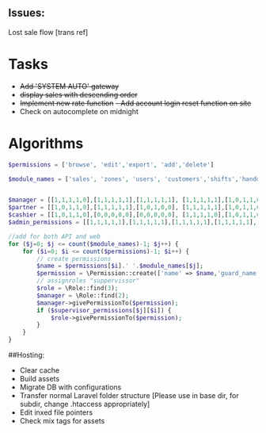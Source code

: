 ## Issues:
Lost sale flow [trans ref]




# Tasks
- ~~Add 'SYSTEM AUTO' gateway~~
- ~~display sales with descending order~~
- ~~Implement new rate function~~
~~- Add account login reset function on site~~
- Check on autocomplete on midnight


# Algorithms
<!-- Adding permisions -->
```php
$permissions = ['browse', 'edit','export', 'add','delete']

$module_names = ['sales', 'zones', 'users', 'customers','shifts','handovers','gateways','receipts','vehicles','permissions']


$manager = [[1,1,1,1,0],[1,1,1,1,1],[1,1,1,1,1], [1,1,1,1,1],[1,0,1,1,0],[1,0,1,1,0],[1,1,1,1,1],[1,1,1,1,1],[1,1,1,1,1],[1,0,0,0,0]];
$partner = [[1,0,1,1,0],[1,1,1,1,1],[1,0,1,0,0], [1,1,1,1,1],[1,0,1,1,0],[1,0,1,1,0],[1,1,1,1,1],[1,0,1,1,0],[1,1,1,1,1],[0,0,0,0,0]];
$cashier = [[1,0,1,1,0],[0,0,0,0,0],[0,0,0,0,0], [1,1,1,1,0],[1,0,1,1,0],[1,0,1,0,0],[1,1,1,1,1],[0,0,0,0,0],[1,1,1,1,1],[0,0,0,0,0]];
$admin_permissions = [[1,1,1,1,1],[1,1,1,1,1],[1,1,1,1,1],[1,1,1,1,1],[1,1,1,1,1],[1,1,1,1,1],[1,1,1,1,1],[1,1,1,1,1],[1,1,1,1,1],[1,1,1,1,1]];

//add for both API and web
for ($j=0; $j <= count($module_names)-1; $j++) { 
	for ($i=0; $i <= count($permissions)-1; $i++) { 
		// create permissions
		$name = $permissions[$i].' '.$module_names[$j];
		$permission = \Permission::create(['name' => $name,'guard_name' => 'api']);
		// assignroles "suppervissor"
		$role = \Role::find(3);
		$manager = \Role::find(2);
		$manager->givePermissionTo($permission);
		if ($supervisor_permissions[$j][$i]) {
			$role->givePermissionTo($permission);
		}
	}
}
```

##Hosting: 
- Clear cache
- Build assets
- Migrate DB with configurations
- Transfer normal Laravel folder structure [Please use in base dir, for subdir, change .htaccess appropriately]
- Edit inxed file pointers
- Check mix tags for assets
